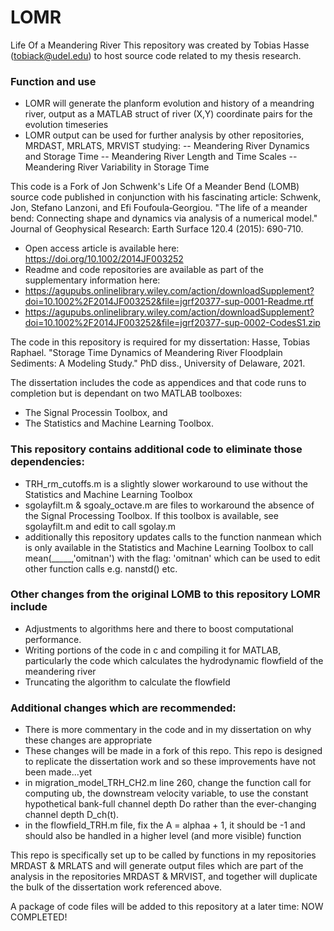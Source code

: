 # LOMR
Life Of a Meandering River
This repository was created by Tobias Hasse (tobiack@udel.edu) to host source code related to my thesis research.

### Function and use
- LOMR will generate the planform evolution and history of a meandring river, output as a MATLAB struct of river (X,Y) coordinate pairs for the evolution timeseries
- LOMR output can be used for further analysis by other repositories, MRDAST, MRLATS, MRVIST studying:
-- Meandering River Dynamics and Storage Time
-- Meandering River Length and Time Scales
-- Meandering River Variability in Storage Time

This code is a Fork of Jon Schwenk's Life Of a Meander Bend (LOMB) source code published in conjunction with his fascinating article: 
Schwenk, Jon, Stefano Lanzoni, and Efi Foufoula‐Georgiou. "The life of a meander bend: Connecting shape and dynamics via analysis of a numerical model." Journal of Geophysical Research: Earth Surface 120.4 (2015): 690-710. 
- Open access article is available here: https://doi.org/10.1002/2014JF003252 
- Readme and code repositories are available as part of the supplementary information here:
- https://agupubs.onlinelibrary.wiley.com/action/downloadSupplement?doi=10.1002%2F2014JF003252&file=jgrf20377-sup-0001-Readme.rtf
- https://agupubs.onlinelibrary.wiley.com/action/downloadSupplement?doi=10.1002%2F2014JF003252&file=jgrf20377-sup-0002-CodesS1.zip 

The code in this repository is required for my dissertation: Hasse, Tobias Raphael. "Storage Time Dynamics of Meandering River Floodplain Sediments: A Modeling Study." PhD diss., University of Delaware, 2021.

The dissertation includes the code as appendices and that code runs to completion but is dependant on two MATLAB toolboxes:
- The Signal Processin Toolbox, and
- The Statistics and Machine Learning Toolbox.

### This repository contains additional code to eliminate those dependencies:
- TRH_rm_cutoffs.m is a slightly slower workaround to use without the Statistics and Machine Learning Toolbox
- sgolayfilt.m & sgoaly_octave.m are files to workaround the absence of the Signal Processing Toolbox.  If this toolbox is available, see sgolayfilt.m and edit to call sgolay.m
- additionally this repository updates calls to the function nanmean which is only available in the Statistics and Machine Learning Toolbox to call mean(_____,'omitnan') with the flag: 'omitnan' which can be used to edit other function calls e.g. nanstd() etc.

### Other changes from the original LOMB to this repository LOMR include
- Adjustments to algorithms here and there to boost computational performance.
- Writing portions of the code in c and compiling it for MATLAB, particularly the code which calculates the hydrodynamic flowfield of the meandering river
- Truncating the algorithm to calculate the flowfield

### Additional changes which are recommended:
- There is more commentary in the code and in my dissertation on why these changes are appropriate
- These changes will be made in a fork of this repo.  This repo is designed to replicate the dissertation work and so these improvements have not been made...yet
- in migration_model_TRH_CH2.m line 260, change the function call for computing ub, the downstream velocity variable, to use the constant hypothetical bank-full channel depth Do rather than the ever-changing channel depth D_ch(t).  
- in the flowfield_TRH.m file, fix the A = alphaa + 1, it should be -1 and should also be handled in a higher level (and more visible) function

This repo is specifically set up to be called by functions in my repositories MRDAST & MRLATS and will generate output files which are part of the analysis in the repositories MRDAST & MRVIST, and together will duplicate the bulk of the dissertation work referenced above.

A package of code files will be added to this repository at a later time: NOW COMPLETED!
